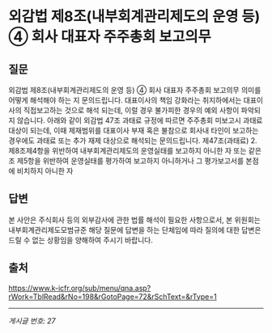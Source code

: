 # 외감법 제8조(내부회계관리제도의 운영 등) ④ 회사 대표자 주주총회 보고의무

## 질문
외감법 제8조(내부회계관리제도의 운영 등) ④ 회사 대표자 주주총회 보고의무 의미를 어떻게 해석해야 하는 지 문의드립니다.
대표이사의 책임 강화라는 취지하에서는 대표이사의 직접보고하는 것으로 해석 되는데, 이럴 경우 불가피한 경우의 예외 사항이 파악되지 않습니다.
아래와 같이 외감법 47조 과태료 규정에 따르면 주주총회 미보고시 과태료 대상이 되는데, 이때 제재범위를 대표이사 부재 혹은 불참으로 회사내 타인이 보고하는 경우에도 과태료 또는 추가 재제 대상으로 해석되는 문의드립니다.
제47조(과태료)
2. 제8조제4항을 위반하여 내부회계관리제도의 운영실태를 보고하지 아니한 자 또는 같은 조 제5항을 위반하여 운영실태를 평가하여 보고하지 아니하거나 그 평가보고서를 본점에 비치하지 아니한 자

## 답변
본 사안은 주식회사 등의 외부감사에 관한 법률 해석이 필요한 사항으로서, 본 위원회는 내부회계관리제도모범규준 해당 질문에 답변을 하는 단체임에 따라 질의에 대한 답변은 드릴 수 없는 상황임을 양해하여 주시기 바랍니다.

## 출처
https://www.k-icfr.org/sub/menu/qna.asp?rWork=TblRead&rNo=198&rGotoPage=72&rSchText=&rType=1

---
*게시글 번호: 27*
